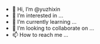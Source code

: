 - 👋 Hi, I’m @yuzhixin
- 👀 I’m interested in ...
- 🌱 I’m currently learning ...
- 💞️ I’m looking to collaborate on ...
- 📫 How to reach me ...

<!---
yuzhixin/yuzhixin is a ✨ special ✨ repository because its `README.md` (this file) appears on your GitHub profile.
You can click the Preview link to take a look at your changes.
--->
